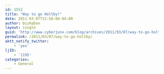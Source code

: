 ```yaml
---
id: 1552
title: "Way to go Holtby!"
date: 2011-03-07T22:58:04-04:00
author: DizkoDan
layout: single
guid: 'http://www.cyberjunx.com/blog/archives/2011/03/07/way-to-go-holtby/'
permalink: /2011/03/07/way-to-go-holtby/
aktt_notify_twitter:
    - 'yes'
ljID:
    - '1195'
categories:
    - General
---
```


<div class="posterous_autopost"></div>